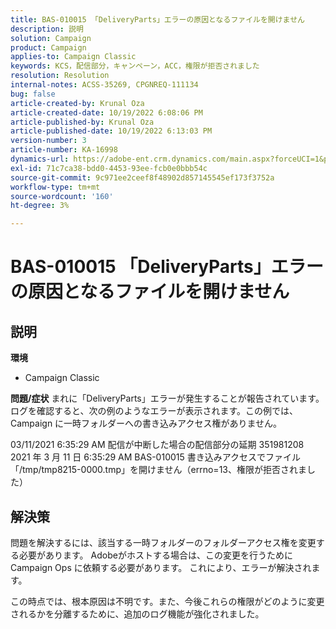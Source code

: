 ```yaml
---
title: BAS-010015 「DeliveryParts」エラーの原因となるファイルを開けません
description: 説明
solution: Campaign
product: Campaign
applies-to: Campaign Classic
keywords: KCS，配信部分，キャンペーン，ACC，権限が拒否されました
resolution: Resolution
internal-notes: ACSS-35269, CPGNREQ-111134
bug: false
article-created-by: Krunal Oza
article-created-date: 10/19/2022 6:08:06 PM
article-published-by: Krunal Oza
article-published-date: 10/19/2022 6:13:03 PM
version-number: 3
article-number: KA-16998
dynamics-url: https://adobe-ent.crm.dynamics.com/main.aspx?forceUCI=1&pagetype=entityrecord&etn=knowledgearticle&id=27565ff7-d84f-ed11-bba2-00224808679b
exl-id: 71c7ca38-bdd0-4453-93ee-fcb0e0bbb54c
source-git-commit: 9c971ee2ceef8f48902d857145545ef173f3752a
workflow-type: tm+mt
source-wordcount: '160'
ht-degree: 3%

---
```


# BAS-010015 「DeliveryParts」エラーの原因となるファイルを開けません

## 説明

<b>環境</b>
- Campaign Classic



<b>問題/症状</b>
まれに「DeliveryParts」エラーが発生することが報告されています。 ログを確認すると、次の例のようなエラーが表示されます。この例では、Campaign に一時フォルダーへの書き込みアクセス権がありません。

03/11/2021 6:35:29 AM 配信が中断した場合の配信部分の延期 351981208 2021 年 3 月 11 日 6:35:29 AM BAS-010015 書き込みアクセスでファイル「/tmp/tmp8215-0000.tmp」を開けません（errno=13、権限が拒否されました）




## 解決策


問題を解決するには、該当する一時フォルダーのフォルダーアクセス権を変更する必要があります。 Adobeがホストする場合は、この変更を行うために Campaign Ops に依頼する必要があります。 これにより、エラーが解決されます。

この時点では、根本原因は不明です。また、今後これらの権限がどのように変更されるかを分離するために、追加のログ機能が強化されました。
